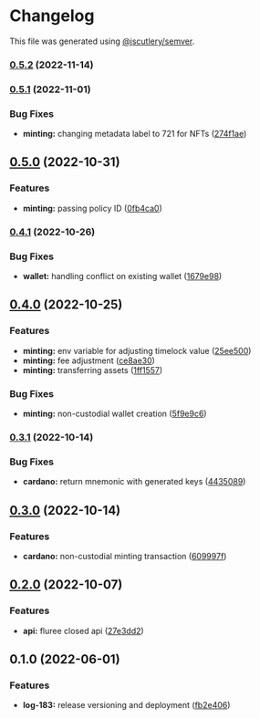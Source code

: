 # Changelog

This file was generated using [@jscutlery/semver](https://github.com/jscutlery/semver).

### [0.5.2](https://github.com/ikigai-github/logosphere/compare/cardano-0.5.1...cardano-0.5.2) (2022-11-14)

### [0.5.1](https://github.com/ikigai-github/logosphere/compare/cardano-0.5.0...cardano-0.5.1) (2022-11-01)

### Bug Fixes

- **minting:** changing metadata label to 721 for NFTs ([274f1ae](https://github.com/ikigai-github/logosphere/commit/274f1ae2fb241df39925f72fe4e86bf4bd08723b))

## [0.5.0](https://github.com/ikigai-github/logosphere/compare/cardano-0.4.1...cardano-0.5.0) (2022-10-31)

### Features

- **minting:** passing policy ID ([0fb4ca0](https://github.com/ikigai-github/logosphere/commit/0fb4ca02acf7d8f2537c0070b72f20eb3f5eac87))

### [0.4.1](https://github.com/ikigai-github/logosphere/compare/cardano-0.4.0...cardano-0.4.1) (2022-10-26)

### Bug Fixes

- **wallet:** handling conflict on existing wallet ([1679e98](https://github.com/ikigai-github/logosphere/commit/1679e986754a12da64cd41a5adb6ac693b889cd5))

## [0.4.0](https://github.com/ikigai-github/logosphere/compare/cardano-0.3.1...cardano-0.4.0) (2022-10-25)

### Features

- **minting:** env variable for adjusting timelock value ([25ee500](https://github.com/ikigai-github/logosphere/commit/25ee5003a0cf5101dde2ad0014e5a9949dc57ca5))
- **minting:** fee adjustment ([ce8ae30](https://github.com/ikigai-github/logosphere/commit/ce8ae309daa6cddfe2a5bf98fa948aac96e646aa))
- **minting:** transferring assets ([1ff1557](https://github.com/ikigai-github/logosphere/commit/1ff1557b1d82d51964664f825e2c046a14b95c62))

### Bug Fixes

- **minting:** non-custodial wallet creation ([5f9e9c6](https://github.com/ikigai-github/logosphere/commit/5f9e9c6fd6b377e2ff7aaacc751294ea566c754c))

### [0.3.1](https://github.com/ikigai-github/logosphere/compare/cardano-0.3.0...cardano-0.3.1) (2022-10-14)

### Bug Fixes

- **cardano:** return mnemonic with generated keys ([4435089](https://github.com/ikigai-github/logosphere/commit/44350896a9fc1cba1d974588fea98926c2e69957))

## [0.3.0](https://github.com/ikigai-github/logosphere/compare/cardano-0.2.0...cardano-0.3.0) (2022-10-14)

### Features

- **cardano:** non-custodial minting transaction ([609997f](https://github.com/ikigai-github/logosphere/commit/609997f2f7ea2f31866b405c3d3543fedfc531ed))

## [0.2.0](https://github.com/ikigai-github/logosphere/compare/cardano-0.1.0...cardano-0.2.0) (2022-10-07)

### Features

- **api:** fluree closed api ([27e3dd2](https://github.com/ikigai-github/logosphere/commit/27e3dd2507c3e775eb97a81416f8dca30f7a60e9))

## 0.1.0 (2022-06-01)

### Features

- **log-183:** release versioning and deployment ([fb2e406](https://github.com/ikigai-github/logosphere/commit/fb2e4060161d0069c13ac8508982c36b3a7bbabb))
